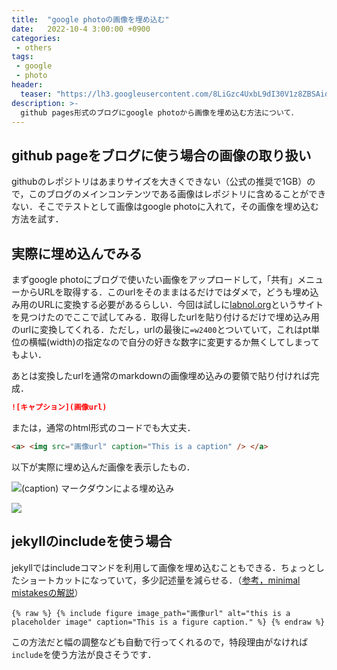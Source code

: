 ```yaml
---
title:  "google photoの画像を埋め込む"
date:   2022-10-4 3:00:00 +0900
categories: 
 - others 
tags:
 - google
 - photo
header:
  teaser: "https://lh3.googleusercontent.com/8LiGzc4UxbL9dI30V1z8ZBSAioVoCZlXXLX9vyN5zhz-eUTtTC5wswUpn1Bg3wMSJwJVxtMNeAKcOdGcPGgjwZ_gzWNiCiNlzs0c9GDnsgMyv0TH_NgVC3_tNZRb-37DXlYmCjEG"
description: >-
  github pages形式のブログにgoogle photoから画像を埋め込む方法について．
---
```


## github pageをブログに使う場合の画像の取り扱い

githubのレポジトリはあまりサイズを大きくできない（公式の推奨で1GB）ので，このブログのメインコンテンツである画像はレポジトリに含めることができない．そこでテストとして画像はgoogle photoに入れて，その画像を埋め込む方法を試す．


## 実際に埋め込んでみる

まずgoogle photoにブログで使いたい画像をアップロードして，「共有」メニューからURLを取得する．このurlをそのままはるだけではダメで，どうも埋め込み用のURLに変換する必要があるらしい．今回は試しに[labnol.org](https://www.labnol.org/embed/google/photos/)というサイトを見つけたのでここで試してみる．取得したurlを貼り付けるだけで埋め込み用のurlに変換してくれる．ただし，urlの最後に`=w2400`とついていて，これはpt単位の横幅(width)の指定なので自分の好きな数字に変更するか無くしてしまってもよい．

あとは変換したurlを通常のmarkdownの画像埋め込みの要領で貼り付ければ完成．

```markdown
![キャプション](画像url)
```

または，通常のhtml形式のコードでも大丈夫．

```markdown
<a> <img src="画像url" caption="This is a caption" /> </a>
```


以下が実際に埋め込んだ画像を表示したもの．

![(caption) マークダウンによる埋め込み](https://lh3.googleusercontent.com/8LiGzc4UxbL9dI30V1z8ZBSAioVoCZlXXLX9vyN5zhz-eUTtTC5wswUpn1Bg3wMSJwJVxtMNeAKcOdGcPGgjwZ_gzWNiCiNlzs0c9GDnsgMyv0TH_NgVC3_tNZRb-37DXlYmCjEG)



<a> <img src="https://lh3.googleusercontent.com/8LiGzc4UxbL9dI30V1z8ZBSAioVoCZlXXLX9vyN5zhz-eUTtTC5wswUpn1Bg3wMSJwJVxtMNeAKcOdGcPGgjwZ_gzWNiCiNlzs0c9GDnsgMyv0TH_NgVC3_tNZRb-37DXlYmCjEG=w800" caption="(caption) htmlによる埋め込み" /> </a>


## jekyllのincludeを使う場合

jekyllではincludeコマンドを利用して画像を埋め込むこともできる．ちょっとしたショートカットになっていて，多少記述量を減らせる．（[参考，minimal mistakesの解説](https://mmistakes.github.io/minimal-mistakes/docs/helpers/)）

```
{% raw %} {% include figure image_path="画像url" alt="this is a placeholder image" caption="This is a figure caption." %} {% endraw %}
```

この方法だと幅の調整なども自動で行ってくれるので，特段理由がなければ`include`を使う方法が良さそうです．


